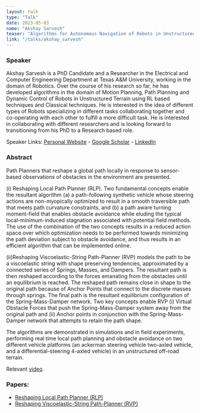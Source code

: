 ```yaml
---
layout: talk
type: "Talk"
date: 2023-05-03
name: "Akshay Sarvesh"
teaser: "Algorithms for Autonomous Navigation of Robots in Unstructured Terrain"
link: "/talks/akshay_sarvesh"
---
```


### Speaker 
Akshay Sarvesh is a PhD Candidate and a Researcher in the Electrical and Computer Engineering Department at Texas A&M University, working in the domain of Robotics. Over the course of his research so far, he has developed algorithms in the domain of Motion Planning, Path Planning and Dynamic Control of Robots in Unstructured Terrain using RL based techniques and Classical techniques. He is interested in the idea of different types of Robots specializing in different tasks collaborating together and co-operating with each other to fulfill a more difficult task. He is interested in collaborating with different researchers and is looking forward to transitioning from his PhD to a Research based role.

Speaker Links: [Personal Website](https://people.tamu.edu/~akshays25/) - [Google Scholar](https://scholar.google.com/citations?user=8P7o-QUAAAAJ) - [LinkedIn](https://www.linkedin.com/in/akshaysarvesh/)

### Abstract 
Path Planners that reshape a global path locally in response to sensor-based observations of obstacles in the environment are presented.

(i) Reshaping Local Path Planner (RLP). Two fundamental concepts enable the resultant algorithm (a) a path-following synthetic vehicle whose steering actions are non-myopically optimized to result in a smooth traversible path that meets path curvature constraints, and (b) a path aware turning moment-field that enables obstacle avoidance while eluding the typical local-minimum-induced stagnation associated with potential field methods. The use of the combination of the two concepts results in a reduced action space over which optimization needs to be performed towards minimizing the path deviation subject to obstacle avoidance, and thus results in an efficient algorithm that can be implemented online.

(ii)Reshaping Viscoelastic-String Path-Planner (RVP) models the path to be a viscoelastic string with shape preserving tendencies, approximated by a connected series of Springs, Masses, and Dampers. The resultant path is then reshaped according to the forces emanating from the obstacles until an equilibrium is reached. The reshaped path remains close in shape to the original path because of Anchor Points that connect to the discrete masses through springs. The final path is the resultant equilibrium configuration of the Spring-Mass-Damper network. Two key concepts enable RVP (i) Virtual Obstacle Forces that push the Spring-Mass-Damper system away from the original path and (ii) Anchor points in conjunction with the Spring-Mass-Damper network that attempts to retain the path shape.

The algorithms are demonstrated in simulations and in field experiments, performing real time local path planning and obstacle avoidance on two different vehicle platforms (an ackerman steering vehicle two-axled vehicle, and a differential-steering 4-axled vehicle) in an unstructured off-road terrain.

Relevant [video](https://www.youtube.com/watch?v=Zq5yOXD48bg).

### Papers: 
- [Reshaping Local Path Planner (RLP)](https://ieeexplore.ieee.org/document/9773043)
- [Reshaping Viscoelastic-String  Path-Planner (RVP)](https://arxiv.org/pdf/2303.00947.pdf)


